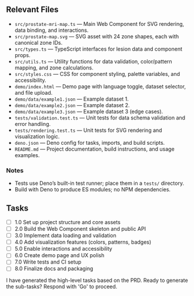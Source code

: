 ## Relevant Files

- `src/prostate-mri-map.ts` — Main Web Component for SVG rendering, data binding, and interactions.
- `src/prostate-map.svg` — SVG asset with 24 zone shapes, each with canonical zone IDs.
- `src/types.ts` — TypeScript interfaces for lesion data and component props.
- `src/utils.ts` — Utility functions for data validation, color/pattern mapping, and zone calculations.
- `src/styles.css` — CSS for component styling, palette variables, and accessibility.
- `demo/index.html` — Demo page with language toggle, dataset selector, and file upload.
- `demo/data/example1.json` — Example dataset 1.
- `demo/data/example2.json` — Example dataset 2.
- `demo/data/example3.json` — Example dataset 3 (edge cases).
- `tests/validation.test.ts` — Unit tests for data schema validation and error handling.
- `tests/rendering.test.ts` — Unit tests for SVG rendering and visualization logic.
- `deno.json` — Deno config for tasks, imports, and build scripts.
- `README.md` — Project documentation, build instructions, and usage examples.

### Notes

- Tests use Deno’s built-in test runner; place them in a `tests/` directory.
- Build with Deno to produce ES modules; no NPM dependencies.

## Tasks

- [ ] 1.0 Set up project structure and core assets
- [ ] 2.0 Build the Web Component skeleton and public API
- [ ] 3.0 Implement data loading and validation
- [ ] 4.0 Add visualization features (colors, patterns, badges)
- [ ] 5.0 Enable interactions and accessibility
- [ ] 6.0 Create demo page and UX polish
- [ ] 7.0 Write tests and CI setup
- [ ] 8.0 Finalize docs and packaging

I have generated the high-level tasks based on the PRD. Ready to generate the sub-tasks? Respond with 'Go' to proceed.
